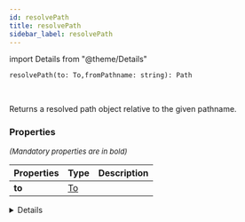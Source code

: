 ```yaml
---
id: resolvePath
title: resolvePath
sidebar_label: resolvePath
---
```


import Details from "@theme/Details"


```tsx
resolvePath(to: To,fromPathname: string): Path
```
<br/>

Returns a resolved path object relative to the given pathname.

### Properties

<font size="2"><i>(Mandatory properties are in bold)</i></font>

| Properties | Type | Description |
| --------- | ---- | ----------- |
| **to** | [To](/framework-api/types/To.md) |  |


<Details summary={<summary><b>Additional properties for advanced use cases</b></summary>}><div>

| Properties | Type | Description |
| --------- | ---- | ----------- |
| fromPathname | string |  |


</div></Details>